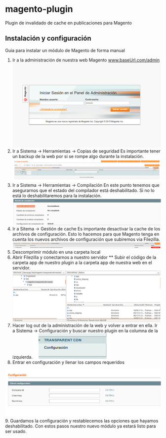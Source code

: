 # magento-plugin
Plugin de invalidado de cache en publicaciones para Magento

## Instalación y configuración
Guia para instalar un módulo de Magento de forma manual
1. Ir a la administración de nuestra web Magento
www.baseUrl.com/admin
![](doc/MagentoAdmin.jpg)
2. Ir a Sistema → Herramientas → Copias de seguridad
Es importante tener un backup de la web por si se rompe algo durante la instalación.
![](doc/CopiaDeSeguridad.jpg)
3. Ir a Sistema → Herramientas → Compilación
En este punto tenemos que asegurarnos que el estado del compilador está deshabilitado.
Si no lo está lo deshabilitaremos para la instalación.
![](doc/Compilador.jpg)
4. Ir a Sitema → Gestión de cache
Es importante desactivar la cache de los archivos de configuración. Esto lo hacemos para que
Magento tenga en cuenta los nuevos archivos de configuración que subiremos via Filezilla.
![](doc/CacheConfigFiles.jpg)
5. Descomprimir módulo en una carpeta local
6. Abrir Filezilla y conectarnos a nuestro servidor
** Subir el código de la carpeta app de nuestro plugin a la carpeta app de nuestra web en el
servidor.
![](doc/Filezilla.jpeg)
7. Hacer log out de la administración de la web y volver a entrar en ella.
Ir a Sistema → Configuración y buscar nuestro plugin en la columna de la izquierda.
![](doc/TransparentPlugin.jpg)
8. Entrar en configuración y llenar los campos requeridos

![](doc/TransparentOptions.jpg)
9. Guardamos la configuración y restablecemos las opciones que hayamos deshabilitado.
Con estos pasos nuestro nuevo módulo ya estará listo para ser usado.
